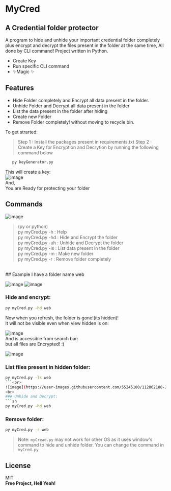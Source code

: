 # MyCred
## A Credential folder protector


A program to hide and unhide your important credential folder completely plus encrypt and decrypt the files present in the folder at the same time, All done by CLI command! Project written in Python.

- Create Key
- Run specific CLI command 
- ✨Magic ✨

## Features

- Hide Folder completely and Encrypt all data present in the folder.
- Unhide Folder and Decrypt all data present in the folder
- List the data present in the folder after hiding
- Create new Folder
- Remove Folder completely! without moving to recycle bin.

To get strarted:
> Step 1 : Install the packages present in requirements.txt
> Step 2 : Create a Key for Encryption and Decrytion by running the following command below
```sh
   py keyGenerator.py
```
This will create a key:<br>
![image](https://user-images.githubusercontent.com/55245100/112860213-3ebbed00-90d1-11eb-915a-92856e097965.png)
<br>
And,<br>
You are Ready for protecting your folder<br>

## Commands
![image](https://user-images.githubusercontent.com/55245100/112858865-e9331080-90cf-11eb-8cf8-55750fd5ece1.png)
<br>
> (py or python)<br>
> py myCred.py -h : Help<br>
> py myCred.py -hd <folder name> : Hide and Encrypt the folder<br>
> py myCred.py -uh <folder name> : Unhide and Decrypt the folder<br>
> py myCred.py -ls <folder name> : List data present in the folder<br>
> py myCred.py -m <folder name>  : Make new folder<br>
> py myCred.py -r <folder name>  : Remove folder completely<br>

<br>
## Example 
I have a folder name web <br>

![image](https://user-images.githubusercontent.com/55245100/112860759-bb4ecb80-90d1-11eb-824d-cff944c661ff.png)
![image](https://user-images.githubusercontent.com/55245100/112860902-e6391f80-90d1-11eb-9f47-02478d76ceb0.png)

### Hide and encrypt:
```sh
py myCred.py -hd web
```
Now when you refresh, the folder is gone!(its hidden)!<br>
It will not be visible even when view hidden is on:<br>

![image](https://user-images.githubusercontent.com/55245100/112861387-5f387700-90d2-11eb-96cd-85b1518b20ba.png)
<br>
And is accessible from search bar:<br>
but all files are Encrypted! :)<br>

![image](https://user-images.githubusercontent.com/55245100/112861599-8ee77f00-90d2-11eb-8e7f-888d305f4466.png)
<br>
### List files present in hidden folder:
```sh
py myCred.py -ls web
```<br>
![image](https://user-images.githubusercontent.com/55245100/112862188-23ea7800-90d3-11eb-976c-028346a44b26.png)
<br>
### Unhide and Decrypt:
```sh
py myCred.py -hd web
```
### Remove folder:
```sh
py myCred.py -r web
```

> Note: `myCread.py` may not work for other OS as it uses window's command to hide and unhide folder.
You can change the command in `myCred.py`

## License

MIT
<br>
**Free Project, Hell Yeah!**
